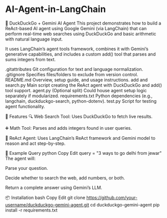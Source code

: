 # AI-Agent-in-LangChain

🔎 DuckDuckGo + Gemini AI Agent
This project demonstrates how to build a ReAct-based AI agent using Google Gemini (via LangChain) that can perform real-time web searches using DuckDuckGo and basic arithmetic with natural language input.

It uses LangChain’s agent tools framework, combines it with Gemini’s generative capabilities, and includes a custom add() tool that parses and sums integers from text.


.gitattributes	Git configuration for text and language normalization.
.gitignore	Specifies files/folders to exclude from version control.
README.md	Overview, setup guide, and usage instructions.
add and search.py	Main script creating the ReAct agent with DuckDuckGo and add() tool support.
agent.py	(Optional split) Could house agent setup logic separately if modularized.
requirements.txt	Python dependencies (e.g., langchain, duckduckgo-search, python-dotenv).
test.py	Script for testing agent functionality.

🧠 Features
🔍 Web Search Tool: Uses DuckDuckGo to fetch live results.

➕ Math Tool: Parses and adds integers found in user queries.

🤖 ReAct Agent: Uses LangChain’s ReAct framework and Gemini model to reason and act step-by-step.

🚀 Example Query
python
Copy
Edit
query = "3 ways to go delhi from jewar"
The agent will:

Parse your question.

Decide whether to search the web, add numbers, or both.

Return a complete answer using Gemini’s LLM.

📦 Installation
bash
Copy
Edit
git clone https://github.com/your-username/duckduckgo-gemini-agent.git
cd duckduckgo-gemini-agent
pip install -r requirements.txt
